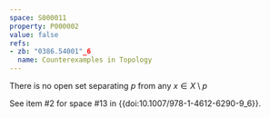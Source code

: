```yaml
---
space: S000011
property: P000002
value: false
refs:
- zb: "0386.54001"_6
  name: Counterexamples in Topology
---
```


There is no open set separating $p$ from any $x \in X \setminus p$

See item #2 for space #13 in {{doi:10.1007/978-1-4612-6290-9_6}}.
